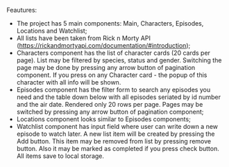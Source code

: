 Feautures:

- The project has 5 main components: Main, Characters, Episodes, Locations and Watchlist;
- All lists have been taken from Rick n Morty API
  (https://rickandmortyapi.com/documentation/#introduction);
- Characters component has the list of character cards (20 cards per page). List may be filtered by species, status and gender. Switching the page may be done by pressing any arrow button of pagination component. If you press on any Character card - the popup of this character with all info will be shown.
- Episodes component has the filter form to search any episodes you need and the table down below with all episodes seriated by id number and the air date. Rendered only 20 rows per page. Pages may be switched by pressing any arrow button of pagination component;
- Locations component looks similar to Episodes components;
- Watchlist component has input field where user can write down a new episode to watch later. A new list item will be created by pressing the Add button. This item may be removed from list by pressing remove button. Also it may be marked as completed if you press check button. All items save to local storage.
